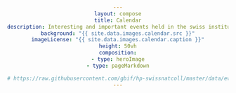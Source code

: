 ```yaml
---
layout: compose
title: Calendar
description: Interesting and important events held in the swiss institutions
background: "{{ site.data.images.calendar.src }}"
imageLicense: "{{ site.data.images.calendar.caption }}"
height: 50vh
composition:
- type: heroImage
- type: pageMarkdown

# https://raw.githubusercontent.com/gbif/hp-swissnatcoll/master/data/eventlist.yml
---
```



<html lang="en">
<head>
    <meta charset="UTF-8">
    <meta name="viewport" content="width=device-width, initial-scale=1.0">
    <title>Event Calendar</title>
    <style>
        /* Style for the Back to Top Button */
        #back-to-top {
          position: fixed;
          bottom: 40px;
          right: 120px;
          display: none;
          background-color: #fa5e97;
          color: white;
          text-align: center;
          padding: 5px;
          border-radius: 5px;
          font-size: 18px;
          cursor: pointer;
          z-index: 1000;
          width: 70px; /* Width for the rectangle */
          height: 50px; /* Height for the rectangle */
          line-height: 40px;
        }
    
        #back-to-top:hover {
          background-color: #fa5e97;
        }

        body {
            font-family: Arial, sans-serif;
            margin: 0px;
            text-align: center;
        }
        .calendar-container {
            display: flex;
            flex-direction: column;
            align-items: center;
        }
        .calendar {
            display: grid;
            grid-template-columns: repeat(7, 1fr);
            gap: 10px;
            margin-top: 0px;
            padding: 5px;
            border-radius: 5px;
        }
        .day-header {
            text-align: center;
            font-weight: bold;
            padding: 7px 0;
        }
        .day {
            border: 1px solid #ccc;
            padding: 10px;
            min-height: 100px;
            min-width: 100px;
            max-height: 200px; /* Set a maximum height for scrollability */
            overflow-y: auto; /* Enable vertical scrolling */
        }
        .day h3 {
            margin: 0 0 10px;
        }
        .event {
            background-color: #fa5e97;
            margin: 5px 0;
            padding: 5px;
            cursor: pointer;
        }
        .event a {
            text-decoration: none;
            color: #000000; /* Set the color of event links */
            align-items: center; /* Vertically center align */
            justify-content: center; /* Horizontally center align */
            text-align: center; /* Ensure the text inside the flex item is centered */
            font-weight: bold;
            font-size: 12px;
        }
        .month-title {
            font-size: 30px;
            margin-bottom: 0px;
        }
        .current-day {
          background-color: #fa5e97 !important; /* Color for the current day */
        }
    </style>
</head>
<body>
    <!-- Back to Top Button -->
    <a id="back-to-top" href="#" title="Back to top">Up</a>

    <script>
        // Show or hide the button when scrolling
        window.onscroll = function() {
          scrollFunction();
        };
    
        function scrollFunction() {
          var backToTopButton = document.getElementById("back-to-top");
          if (document.body.scrollTop > 20 || document.documentElement.scrollTop > 20) {
            backToTopButton.style.display = "block";
          } else {
            backToTopButton.style.display = "none";
          }
        }
    
        // Scroll to the top when the button is clicked
        document.getElementById("back-to-top").addEventListener("click", function(event) {
          event.preventDefault();
          document.body.scrollTop = 0; // For Safari
          document.documentElement.scrollTop = 0; // For Chrome, Firefox, IE, and Opera
        });
    </script>
    <h1>Event Calendar - Trimestrial</h1>
    <div class="calendar-container">
        <div class="month-title" id="monthTitle1"></div>
        <div class="calendar" id="calendar1"></div>
        
        <div class="month-title" id="monthTitle2"></div>
        <div class="calendar" id="calendar2"></div>
        
        <div class="month-title" id="monthTitle3"></div>
        <div class="calendar" id="calendar3"></div>
    </div>
    <!-- Include js-yaml library -->
    <script src="https://cdn.jsdelivr.net/npm/js-yaml@4.0.0/dist/js-yaml.min.js"></script>
    <script>
        async function fetchEvents() {
            try {
                const response = await fetch('https://raw.githubusercontent.com/gbif/hp-swissnatcoll/master/_data/eventlist.yml');
                if (!response.ok) {
                    throw new Error(`Network response was not ok: ${response.statusText}`);
                }
                const yamlText = await response.text();
                return jsyaml.load(yamlText);
            } catch (error) {
                console.error('Failed to fetch events:', error);
            }
        }

        function generateCalendar(containerId, monthTitleId, backgroundColor, year, month, events) {
            const containerElement = document.getElementById(containerId);
            containerElement.innerHTML = ''; // Clear previous calendar

            const monthTitleElement = document.getElementById(monthTitleId);
            monthTitleElement.textContent = ''; // Clear previous month title

            const monthNames = ['January', 'February', 'March', 'April', 'May', 'June', 'July', 'August', 'September', 'October', 'November', 'December'];
            const currentMonthName = monthNames[month];
            monthTitleElement.textContent = `${currentMonthName} ${year}`;

            const calendarElement = document.createElement('div');
            calendarElement.className = 'calendar';
            containerElement.appendChild(calendarElement);

            const daysInMonth = new Date(year, month + 1, 0).getDate();

            // Calculate the first day of the month (0 is Sunday, 1 is Monday, etc.)
            const firstDayIndex = new Date(year, month, 1).getDay();
            const offset = (firstDayIndex + 6) % 7; // Adjusting to start with Monday
            // Get the current date
            const currentDate = new Date();
            const currentDay = currentDate.getDate();
            const isCurrentMonth = currentDate.getFullYear() === year && currentDate.getMonth() === month;

            // Create blank days for the previous month
            for (let i = 0; i < offset; i++) {
                const blankDayElement = document.createElement('div');
                blankDayElement.className = 'day';
                calendarElement.appendChild(blankDayElement);
            }

            for (let day = 1; day <= daysInMonth; day++) {
                const dayElement = document.createElement('div');
                dayElement.className = 'day';
                dayElement.style.backgroundColor = backgroundColor; // Apply background color
                
                if (isCurrentMonth && day === currentDay) {
                    dayElement.classList.add('current-day'); // Highlight the current day
                }

                const dayNumber = document.createElement('h3');
                dayNumber.textContent = day;
                dayElement.appendChild(dayNumber);

                const dayEvents = events.filter(event => {
                    const eventDate = new Date(event.date);
                    return eventDate.getFullYear() === year && eventDate.getMonth() === month && eventDate.getDate() === day;
                });

                dayEvents.forEach(event => {
                    const eventElement = document.createElement('div');
                    eventElement.className = 'event';
                    
                    const eventLink = document.createElement('a');
                    eventLink.href = event.url;
                    eventLink.target = '_blank';
                    eventLink.textContent = event.title;
                    
                    eventElement.appendChild(eventLink);
                    dayElement.appendChild(eventElement);
                });

                calendarElement.appendChild(dayElement);
            }
        }
        
        async function initializeCalendar() {
            const currentDate = new Date();
            const currentYear = currentDate.getFullYear();
            const currentMonth = currentDate.getMonth();

            const events = await fetchEvents();
            generateCalendar('calendar1', 'monthTitle1', '#EDF3F3', currentYear, currentMonth, events); // Set background color for each day in the month
            generateCalendar('calendar2', 'monthTitle2', '#EDF3F3', currentYear, currentMonth + 1, events);
            generateCalendar('calendar3', 'monthTitle3', '#EDF3F3', currentYear, currentMonth + 2, events);
        }

        initializeCalendar();
    </script>
</body>
</html>
